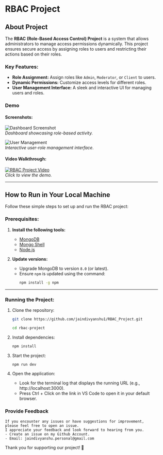 # RBAC Project

## About Project

The **RBAC (Role-Based Access Control) Project** is a system that allows administrators to manage access permissions dynamically. This project ensures secure access by assigning roles to users and restricting their actions based on their roles.

### Key Features:
- **Role Assignment:** Assign roles like `Admin`, `Moderator`, or `Client` to users.
- **Dynamic Permissions:** Customize access levels for different roles.
- **User Management Interface:** A sleek and interactive UI for managing users and roles.

### Demo
#### Screenshots:

![Dashboard Screenshot](https://via.placeholder.com/800x400?text=RBAC+Dashboard)  
*Dashboard showcasing role-based activity.*

![User Management](https://via.placeholder.com/800x400?text=User+Management)  
*Interactive user-role management interface.*

#### Video Walkthrough:
[![RBAC Project Video](https://img.youtube.com/vi/dQw4w9WgXcQ/0.jpg)](https://www.youtube.com/watch?v=dQw4w9WgXcQ)  
*Click to view the demo.*

---

## How to Run in Your Local Machine

Follow these simple steps to set up and run the RBAC project:

### Prerequisites:
1. **Install the following tools:**
   - [MongoDB](https://www.mongodb.com/docs/manual/installation/)
   - [Mongo Shell](https://www.mongodb.com/try/download/shell)
   - [Node.js](https://nodejs.org/en/download/)

2. **Update versions:**
   - Upgrade MongoDB to version `8.0` (or latest).
   - Ensure `npm` is updated using the command:
     ```bash
     npm install -g npm
     ```

---

### Running the Project:

1. Clone the repository:
   ```bash
   git clone https://github.com/jaindivyanshu1/RBAC_Project.git
    ```
    ```bash
   cd rbac-project
   ```

2. Install dependencies:

    ```bash
   npm install
   ```

3. Start the project:

    ```bash
   npm run dev
   ```

4. Open the application:

    - Look for the terminal log that displays the running URL (e.g., http://localhost:3000).
    - Press Ctrl + Click on the link in VS Code to open it in your default browser.

### Provide Feedback
    If you encounter any issues or have suggestions for improvement, please feel free to open an issue.
    I appreciate your feedback and look forward to hearing from you.
    - Create an issue on my Github Account.
    - Email: jaindivyanshu.personal@gmail.com

Thank you for supporting our project! 🚀
